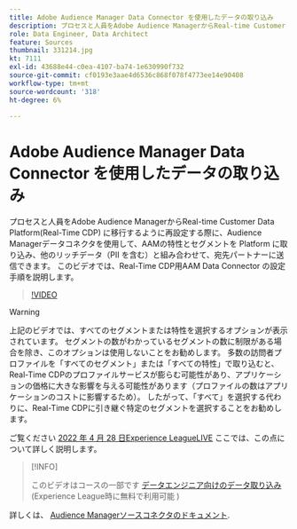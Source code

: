 ```yaml
---
title: Adobe Audience Manager Data Connector を使用したデータの取り込み
description: プロセスと人員をAdobe Audience ManagerからReal-time Customer Data Platformに移行するように再設定する際に、Audience ManagerData Connector を使用して、特性とセグメントをAAMから Platform に取り込み、他のリッチデータ（PII を含む）と組み合わせて、宛先パートナーに送信できます。 このビデオでは、Real-Time CDP用AAM Data Connector の設定手順を説明します。
role: Data Engineer, Data Architect
feature: Sources
thumbnail: 331214.jpg
kt: 7111
exl-id: 43688e44-c0ea-4107-ba74-1e630990f732
source-git-commit: cf0193e3aae4d6536c868f078f4773ee14e90408
workflow-type: tm+mt
source-wordcount: '318'
ht-degree: 6%

---
```


# Adobe Audience Manager Data Connector を使用したデータの取り込み

プロセスと人員をAdobe Audience ManagerからReal-time Customer Data Platform(Real-Time CDP) に移行するように再設定する際に、Audience Managerデータコネクタを使用して、AAMの特性とセグメントを Platform に取り込み、他のリッチデータ（PII を含む）と組み合わせて、宛先パートナーに送信できます。 このビデオでは、Real-Time CDP用AAM Data Connector の設定手順を説明します。

>[!VIDEO](https://video.tv.adobe.com/v/331214/?quality=12&learn=on)

>[!WARNING]
>
>上記のビデオでは、すべてのセグメントまたは特性を選択するオプションが表示されています。 セグメントの数がわかっているセグメントの数に制限がある場合を除き、このオプションは使用しないことをお勧めします。 多数の訪問者プロファイルを「すべてのセグメント」または「すべての特性」で取り込むと、Real-Time CDPのプロファイルサービスが膨らむ可能性があり、アプリケーションの価格に大きな影響を与える可能性があります（プロファイルの数はアプリケーションのコストに影響するため）。 したがって、「すべて」を選択する代わりに、Real-Time CDPに引き継ぐ特定のセグメントを選択することをお勧めします。
>
>ご覧ください [2022 年 4 月 28 日Experience LeagueLIVE](https://experienceleague.adobe.com/docs/experience-league-live-events/events/episodes/exl-live-episode-04-28-22.html?lang=ja) ここでは、この点について詳しく説明します。

>[!INFO]
>
> このビデオはコースの一部です [データエンジニア向けのデータ取り込み](https://experienceleague.adobe.com/?recommended=ExperiencePlatform-D-1-2020.1.dataingestion?lang=ja)(Experience League時に無料で利用可能 )

詳しくは、 [Audience Managerソースコネクタのドキュメント](https://experienceleague.adobe.com/docs/experience-platform/sources/connectors/adobe-applications/audience-manager.html?lang=ja).

